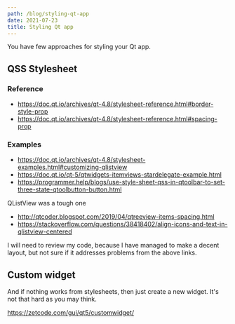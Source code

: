 ```yaml
---
path: /blog/styling-qt-app
date: 2021-07-23
title: Styling Qt app
---
```


You have few approaches for styling your Qt app.

## QSS Stylesheet

### Reference

- https://doc.qt.io/archives/qt-4.8/stylesheet-reference.html#border-style-prop
- https://doc.qt.io/archives/qt-4.8/stylesheet-reference.html#spacing-prop

### Examples

- https://doc.qt.io/archives/qt-4.8/stylesheet-examples.html#customizing-qlistview
- https://doc.qt.io/qt-5/qtwidgets-itemviews-stardelegate-example.html
- https://programmer.help/blogs/use-style-sheet-qss-in-qtoolbar-to-set-three-state-qtoolbutton-button.html

QListView was a tough one

- http://qtcoder.blogspot.com/2019/04/qtreeview-items-spacing.html
- https://stackoverflow.com/questions/38418402/align-icons-and-text-in-qlistview-centered

I will need to review my code, because I have managed to make a decent layout, but not sure if it addresses problems from the above links.

## Custom widget

And if nothing works from stylesheets, then just create a new widget. It's not that hard as you may think.

https://zetcode.com/gui/qt5/customwidget/

